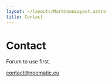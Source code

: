 ```yaml
---
layout: ~/layouts/MarkdownLayout.astro
title: Contact
---
```


<script type="module">
// Forwards `subject` and `body` search params to the email link.

const originalSearchParams = new URLSearchParams(location.search);
const element = document.querySelector('#contact-email');

const url = new URL(element.href);
if (originalSearchParams.has('subject')) {
	url.searchParams.set('subject', originalSearchParams.get('subject'));
}
if (originalSearchParams.has('body')) {
	url.searchParams.set('body', originalSearchParams.get('body'));
}

element.href = url.toString();

// Clear URL parameters.
const url = new URL(window.location);
url.searchParams.delete('subject');
url.searchParams.delete('body');
window.history.replaceState({}, '', url);
</script>

# Contact

Forum to use first.

<div class="sm:-mt-2 not-prose text-3xl font-bold bg-clip-text text-transparent bg-gradient-to-r from-primary-500 to-secondary-500 sm:whitespace-nowrap hover:underline hover:underline-offset-8 hover:decoration-4 decoration-black dark:decoration-white">
	<a id="contact-email" href="mailto:contact@noematic.eu">contact@noematic.eu</a>
</div>
